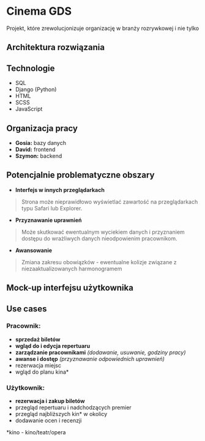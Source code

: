 
# Cinema GDS
Projekt, które zrewolucjonizuje organizację w branży rozrywkowej i nie tylko
## Architektura rozwiązania

## Technologie
* SQL
* Django (Python)
* HTML
* SCSS
* JavaScript

## Organizacja pracy
* **Gosia:** bazy danych
* **David:** frontend
* **Szymon:** backend

## Potencjalnie problematyczne obszary
* **Interfejs w innych przeglądarkach**
>Strona może nieprawidłowo wyświetlać zawartość na przeglądarkach typu Safari lub Explorer.
* **Przyznawanie uprawnień**
>Może skutkować ewentualnym wyciekiem danych i przyznaniem dostępu do wrażliwych danych nieodpowienim pracownikom.
* **Awansowanie**
>Zmiana zakresu obowiązków - ewentualne kolizje związane z niezaaktualizowanych harmonogramem

## Mock-up interfejsu użytkownika

## Use cases
### Pracownik:
* **sprzedaż biletów**
* **wgląd do i edycja repertuaru**
* **zarządzanie pracownikami** *(dodawanie, usuwanie, godziny pracy)*
* **awanse i dostęp** *(przyznawanie odpowiednich uprawnień)*
* rezerwacja miejsc
* wgląd do planu kina*

### Użytkownik:
* **rezerwacja i zakup biletów**
* przegląd repertuaru i nadchodzących premier
* przegląd najbliższych kin* w okolicy
* dodawanie ocen i recenzji 

*kino - kino/teatr/opera

